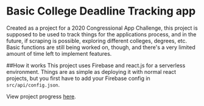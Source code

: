 # Basic College Deadline Tracking app

Created as a project for a 2020 Congressional App Challenge, this project is supposed to be used to track things for the applications process, and in the future, if scraping is possible, exploring different colleges, degrees, etc. Basic functions are still being worked on, though, and there's a very limited amount of time left to implement features.

##How it works
This project uses Firebase and react.js for a serverless environment. Things are as simple as deploying it with normal react projects, but you first have to add your Firebase config in ```src/api/config.json```.

View project progress [here](https://trello.com/b/XCAPXNCu/collegewebapp). 
